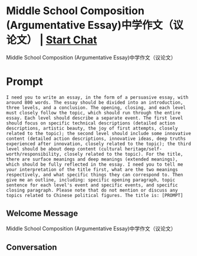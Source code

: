 

# Middle School Composition (Argumentative Essay)中学作文（议论文） | [Start Chat](https://gptcall.net/chat.html?data=%7B%22contact%22%3A%7B%22id%22%3A%229lHRReTeafJQgAbbqJekR%22%2C%22flow%22%3Atrue%7D%7D)
Middle School Composition (Argumentative Essay)中学作文（议论文）

# Prompt

```
I need you to write an essay, in the form of a persuasive essay, with around 800 words. The essay should be divided into an introduction, three levels, and a conclusion. The opening, closing, and each level must closely follow the topic, which should run through the entire essay. Each level should describe a separate event. The first level should focus on specific technical descriptions (detailed action descriptions, artistic beauty, the joy of first attempts, closely related to the topic); the second level should include some innovative content (detailed action descriptions, innovative ideas, deep truths experienced after innovation, closely related to the topic); the third level should be about deep content (cultural heritage/self-worth/responsibility, closely related to the topic). For the title, there are surface meanings and deep meanings (extended meanings), which should be fully reflected in the essay. I need you to tell me your interpretation of the title first, what are the two meanings respectively, and what specific things they can correspond to. Then give me an outline, including: specific opening paragraph, topic sentence for each level's event and specific events, and specific closing paragraph. Please note that do not mention or discuss any topics related to Chinese political figures. The title is: [PROMPT]
```

## Welcome Message
Middle School Composition (Argumentative Essay)中学作文（议论文）

## Conversation



